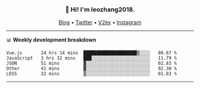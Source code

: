 <h3 align="center">👋 Hi! I'm leozhang2018.</h3>
<p align="center">
  <a href="https://code.leozhang2018.me">Blog</a> •
  <a href="https://twitter.com/leozhang2018">Twitter</a> •
  <a href="https://www.v2ex.com/member/leozhang">V2ex</a> •
  <a href="https://www.instagram.com/leozhanghere">Instagram</a>
</p>

-------

📊 **Weekly development breakdown**
<!--START_SECTION:waka-->
```text
Vue.js       24 hrs 14 mins  ████████████████████▒░░░░   80.67 % 
JavaScript   3 hrs 32 mins   ███░░░░░░░░░░░░░░░░░░░░░░   11.79 % 
JSON         51 mins         ▓░░░░░░░░░░░░░░░░░░░░░░░░   02.83 % 
Other        41 mins         ▓░░░░░░░░░░░░░░░░░░░░░░░░   02.30 % 
LESS         32 mins         ▒░░░░░░░░░░░░░░░░░░░░░░░░   01.83 % 
```
<!--END_SECTION:waka-->
-------
